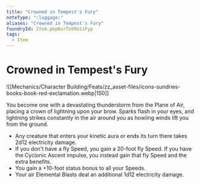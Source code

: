 ```yaml
---
title: "Crowned in Tempest's Fury"
noteType: ":luggage:"
aliases: "Crowned in Tempest's Fury"
foundryId: Item.pbpNurTo99U1zFyp
tags:
  - Item
---
```


# Crowned in Tempest's Fury
![[Mechanics/Character Building/Feats/zz_asset-files/icons-sundries-books-book-red-exclamation.webp|150]]

You become one with a devastating thunderstorm from the Plane of Air, placing a crown of lightning upon your brow. Sparks flash in your eyes, and lightning strikes constantly in the air around you as howling winds lift you from the ground.

*   Any creature that enters your kinetic aura or ends its turn there takes 2d12 electricity damage.
*   If you don't have a fly Speed, you gain a 20-foot fly Speed. If you have the Cyclonic Ascent impulse, you instead gain that fly Speed and the extra benefits.
*   You gain a +10-foot status bonus to all your Speeds.
*   Your air Elemental Blasts deal an additional 1d12 electricity damage.
